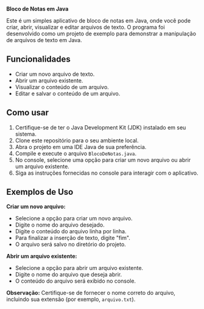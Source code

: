 **Bloco de Notas em Java**

Este é um simples aplicativo de bloco de notas em Java, onde você pode criar, abrir, visualizar e editar arquivos de texto. O programa foi desenvolvido como um projeto de exemplo para demonstrar a manipulação de arquivos de texto em Java.

## Funcionalidades

- Criar um novo arquivo de texto.
- Abrir um arquivo existente.
- Visualizar o conteúdo de um arquivo.
- Editar e salvar o conteúdo de um arquivo.

## Como usar

1. Certifique-se de ter o Java Development Kit (JDK) instalado em seu sistema.
2. Clone este repositório para o seu ambiente local.
3. Abra o projeto em uma IDE Java de sua preferência.
4. Compile e execute o arquivo `BlocoDeNotas.java`.
5. No console, selecione uma opção para criar um novo arquivo ou abrir um arquivo existente.
6. Siga as instruções fornecidas no console para interagir com o aplicativo.

## Exemplos de Uso

**Criar um novo arquivo:**
- Selecione a opção para criar um novo arquivo.
- Digite o nome do arquivo desejado.
- Digite o conteúdo do arquivo linha por linha.
- Para finalizar a inserção de texto, digite "fim".
- O arquivo será salvo no diretório do projeto.

**Abrir um arquivo existente:**
- Selecione a opção para abrir um arquivo existente.
- Digite o nome do arquivo que deseja abrir.
- O conteúdo do arquivo será exibido no console.

**Observação:** Certifique-se de fornecer o nome correto do arquivo, incluindo sua extensão (por exemplo, `arquivo.txt`).
